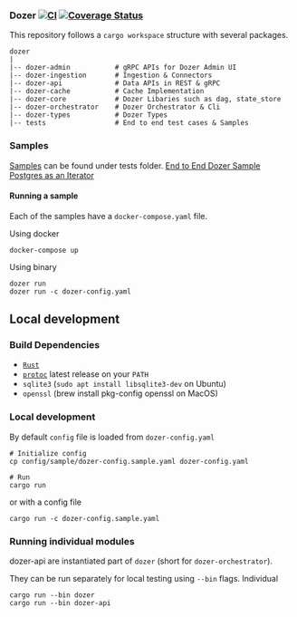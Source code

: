 ### Dozer [![CI](https://github.com/getdozer/dozer/actions/workflows/dozer.yaml/badge.svg)](https://github.com/getdozer/dozer/actions/workflows/dozer.yaml) [![Coverage Status](https://coveralls.io/repos/github/getdozer/dozer/badge.svg?branch=main&t=kZMYaV&kill_cache=1)](https://coveralls.io/github/getdozer/dozer?branch=main)

This repository follows a `cargo workspace` structure with several packages. 
```
dozer
|
|-- dozer-admin           # gRPC APIs for Dozer Admin UI
|-- dozer-ingestion       # Ingestion & Connectors
|-- dozer-api             # Data APIs in REST & gRPC
|-- dozer-cache           # Cache Implementation
|-- dozer-core            # Dozer Libaries such as dag, state_store
|-- dozer-orchestrator    # Dozer Orchestrator & Cli
|-- dozer-types           # Dozer Types
|-- tests                 # End to end test cases & Samples
```


### Samples
[Samples](./tests/README.md) can be found under tests folder. 
[End to End Dozer Sample](./tests/simple_e2e_example/README.md)
[Postgres as an Iterator](./tests/connectors/postgres_as_iterator/README.md)

#### Running a sample
Each of the samples have a `docker-compose.yaml` file. 

Using docker
```
docker-compose up
```

Using binary
```
dozer run
dozer run -c dozer-config.yaml
```


## Local development

### Build Dependencies

- [`Rust`](https://rustup.rs)
- [`protoc`](https://github.com/protocolbuffers/protobuf/releases) latest release on your `PATH`
- `sqlite3` (`sudo apt install libsqlite3-dev` on Ubuntu)
- `openssl` (brew install pkg-config openssl on MacOS)

### Local development

By default `config` file is loaded from `dozer-config.yaml`
```
# Initialize config
cp config/sample/dozer-config.sample.yaml dozer-config.yaml

# Run
cargo run 
```
or with a config file
```
cargo run -c dozer-config.sample.yaml
```

### Running individual modules
dozer-api are instantiated part of `dozer` (short for `dozer-orchestrator`).

They can be run separately for local testing using `--bin` flags.
Individual 
```
cargo run --bin dozer
cargo run --bin dozer-api
```
